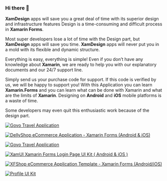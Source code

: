 ### Hi there 👋

<b>XamDesign</b> apps will save you a great deal of time with its superior design and infrastructure features Design is a time-consuming and difficult process in <b>Xamarin Forms</b>. 

Most super developers lose a lot of time with the Design part, but <b>XamDesign</b> apps will save you time. <b>XamDesign</b> apps will never put you in a mold with its flexible and dynamic structure. 

Everything is easy, everything is simple! Even if you don’t have any knowledge about <b>Xamarin</b>, we are ready to help you with our explanatory documents and our 24/7 support line. 

Simply send us your purchase code for support. If this code is verified by us, we will be happy to support you! With this Application you can learn <b>Xamarin.Forms</b> and you can learn what can be done with Xamarin and what are the limits of <b>Xamarin</b>. Designing on <b>Android</b> and <b>iOS</b> mobile platforms is a waste of time. 

Some developers may even quit this enthusiastic work because of the design part.

<a href="https://codecanyon.net/user/xamdesign"><img border="0" alt="Govo Travel Application" src="https://s3.envato.com/files/285915900/mainimg.png"></a>

<a href="https://codecanyon.net/item/dellyshop-ecommerce-application-template-xamarin-forms-androidios/25307064"><img border="0" alt="DellyShop eCommerce Application - Xamarin Forms (Android & iOS)" src="https://codecanyon.img.customer.envatousercontent.com/files/301909289/DellyPromomotion.png?auto=compress%2Cformat&q=80&fit=crop&crop=top&max-h=8000&max-w=590&s=fe7d9eb37fb6e11ad2f1ac653778c5b0.png"></a>

<a href="https://codecanyon.net/item/govo-travel-application-xamarin-forms-android-ios/26323225"><img border="0" alt="Govo Travel Application" src="https://codecanyon.img.customer.envatousercontent.com/files/285899049/App%20Preview%20Image.png?auto=compress%2Cformat&q=80&fit=crop&crop=top&max-h=8000&max-w=590&s=85b51279e084b761220909587ef43ef9.png"></a>

<a href="https://codecanyon.net/item/xamui-xamarin-forms-login-page-ui-kit/25462132"><img border="0" alt="XamUI Xamarin Forms Login Page UI Kit ( Android & iOS )" src="https://codecanyon.img.customer.envatousercontent.com/files/278912142/mainImage.png?auto=compress%2Cformat&q=80&fit=crop&crop=top&max-h=8000&max-w=590&s=9304808274605a53706e0c5c9b051c5f.png"></a>

<a href="https://codecanyon.net/item/xfshop-ecommerce-application-template-cross-platformandroidios/24853588"><img border="0" alt="XFShop eCommerce Application Template - Xamarin Forms (Android/iOS)" src="https://codecanyon.img.customer.envatousercontent.com/files/276918600/main.png?auto=compress%2Cformat&q=80&fit=crop&crop=top&max-h=8000&max-w=590&s=1e21f2acbf1f8534ca70955ee378d06b.png"></a>

<a href="https://codecanyon.net/item/profile-page-ui-kit-xamarin-forms-android-ios-/26980717"><img border="0" alt="Profile UI Kit" src="https://codecanyon.img.customer.envatousercontent.com/files/291848716/ProfileMain.png?auto=compress%2Cformat&q=80&fit=crop&crop=top&max-h=8000&max-w=590&s=4fe3e2c4bd0da965b3f7acc8df3b0c89.png"></a>
